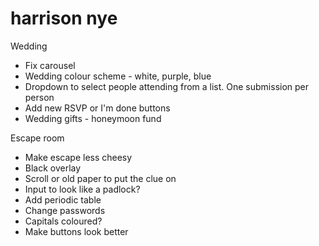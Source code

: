 # harrison nye

Wedding

- Fix carousel
- Wedding colour scheme - white, purple, blue
- Dropdown to select people attending from a list. One submission per person
- Add new RSVP or I'm done buttons
- Wedding gifts - honeymoon fund

Escape room

- Make escape less cheesy
- Black overlay
- Scroll or old paper to put the clue on
- Input to look like a padlock?
- Add periodic table
- Change passwords
- Capitals coloured?
- Make buttons look better

